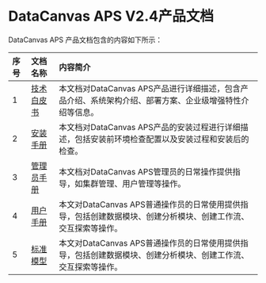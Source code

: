 # DataCanvas APS V2.4产品文档

DataCanvas APS 产品文档包含的内容如下所示：

| 序号 | 文档名称 | 内容简介 |
| :--- | :--- | :--- |
| 1 |  [技术白皮书](white_paper.md)| 本文档对DataCanvas APS产品进行详细描述，包含产品介绍、系统架构介绍、部署方案、企业级增强特性介绍等信息。 |
| 2 |  [安装手册](install_guide.md)| 本文档对DataCanvas APS产品的安装过程进行详细描述，包括安装前环境检查配置以及安装过程和安装后的检查。 |
| 3 | [管理员手册](admin_guide.md) | 本文档对DataCanvas APS管理员的日常操作提供指导，如集群管理、用户管理等操作。 |
| 4 | [用户手册](user_guide.md)| 本文对DataCanvas APS普通操作员的日常使用提供指导，包括创建数据模块、创建分析模块、创建工作流、交互探索等操作。 |
| 5 | [标准模型](user_guide.md)| 本文对DataCanvas APS普通操作员的日常使用提供指导，包括创建数据模块、创建分析模块、创建工作流、交互探索等操作。 |









